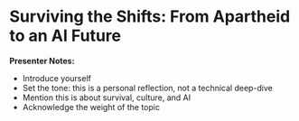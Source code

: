# Surviving the Shifts: From Apartheid to an AI Future

**Presenter Notes:**
- Introduce yourself
- Set the tone: this is a personal reflection, not a technical deep-dive
- Mention this is about survival, culture, and AI
- Acknowledge the weight of the topic 